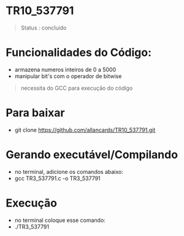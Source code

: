 <h1>TR10_537791</h1>

> Status : concluido

# Funcionalidades do Código: 
+ armazena numeros inteiros de 0 a 5000
+  manipular bit's com o operador de bitwise

> necessita do GCC para execução do código

# Para baixar 
+ git clone https://github.com/allancards/TR10_537791.git

# Gerando executável/Compilando 
+ no terminal, adicione os comandos abaixo:
+ gcc TR3_537791.c -o TR3_537791

# Execução
+ no terminal coloque esse comando:
+ ./TR3_537791 
